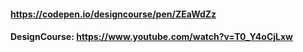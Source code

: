 #### https://codepen.io/designcourse/pen/ZEaWdZz
#### DesignCourse: https://www.youtube.com/watch?v=T0_Y4oCjLxw
